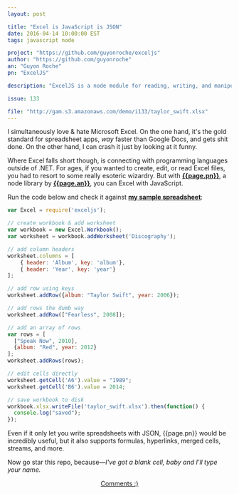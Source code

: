 ```yaml
---
layout: post

title: "Excel is JavaScript is JSON"
date: 2016-04-14 10:00:00 EST
tags: javascript node

project: "https://github.com/guyonroche/exceljs"
author: "https://github.com/guyonroche"
an: "Guyon Roche"
pn: "ExcelJS"

description: "ExcelJS is a node module for reading, writing, and manipulating spreadsheet data and styles to XLSX and JSON."

issue: 133

file: "http://gam.s3.amazonaws.com/demo/i133/taylor_swift.xlsx"
---
```


I simultaneously love &amp; hate Microsoft Excel. On the one hand, it's the gold standard for spreadsheet apps, _way_ faster than Google Docs, and gets shit done. On the other hand, I can crash it just by looking at it funny.

Where Excel falls short though, is connecting with programming languages outside of .NET. For ages, if you wanted to create, edit, or read Excel files, you had to resort to some really esoteric wizardry. But with <strong><a href="{{page.project}}" title="{{page.pn}} on GitHub" target="_blank">{{page.pn}}</a></strong>, a node library by <strong><a href="{{page.author}}" title="{{page.an}} on GitHub" target="_blank">{{page.an}}</a></strong>, you can Excel with JavaScript.

Run the code below and check it against <strong><a href="{{page.file}}" download title="Download the example worksheet created with {{page.pn}}">my sample spreadsheet</a></strong>:

```javascript
var Excel = require('exceljs');

// create workbook & add worksheet
var workbook = new Excel.Workbook();
var worksheet = workbook.addWorksheet('Discography');

// add column headers
worksheet.columns = [
    { header: 'Album', key: 'album'},
    { header: 'Year', key: 'year'}
];

// add row using keys
worksheet.addRow({album: "Taylor Swift", year: 2006});

// add rows the dumb way
worksheet.addRow(["Fearless", 2008]);

// add an array of rows
var rows = [
  ["Speak Now", 2010],
  {album: "Red", year: 2012}
];
worksheet.addRows(rows);

// edit cells directly
worksheet.getCell('A6').value = "1989";
worksheet.getCell('B6').value = 2014;

// save workbook to disk
workbook.xlsx.writeFile('taylor_swift.xlsx').then(function() {
  console.log("saved");
});
```

Even if it only let you write spreadsheets with JSON, {{page.pn}} would be incredibly useful, but it also supports formulas, hyperlinks, merged cells, streams, and more.

Now go star this repo, because&mdash;_I've got a blank cell, baby and I'll type your name._

<center><a href="{{ page.url }}#comments" class="btn btn-primary btn-comment" title="Discuss this issue of Git @ Me online">Comments :)</a></center>
